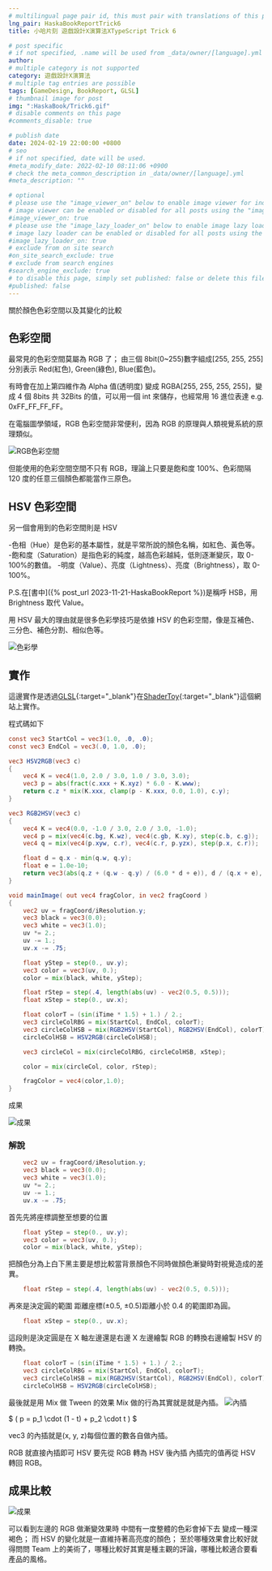 ```yaml
---
# multilingual page pair id, this must pair with translations of this page. (This name must be unique)
lng_pair: HaskaBookReportTrick6
title: 小哈片刻 遊戲設計X演算法XTypeScript Trick 6

# post specific
# if not specified, .name will be used from _data/owner/[language].yml
author:
# multiple category is not supported
category: 遊戲設計X演算法
# multiple tag entries are possible
tags: [GameDesign, BookReport, GLSL]
# thumbnail image for post
img: ":HaskaBook/Trick6.gif"
# disable comments on this page
#comments_disable: true

# publish date
date: 2024-02-19 22:00:00 +0800
# seo
# if not specified, date will be used.
#meta_modify_date: 2022-02-10 08:11:06 +0900
# check the meta_common_description in _data/owner/[language].yml
#meta_description: ""

# optional
# please use the "image_viewer_on" below to enable image viewer for individual pages or posts (_posts/ or [language]/_posts folders).
# image viewer can be enabled or disabled for all posts using the "image_viewer_posts: true" setting in _data/conf/main.yml.
#image_viewer_on: true
# please use the "image_lazy_loader_on" below to enable image lazy loader for individual pages or posts (_posts/ or [language]/_posts folders).
# image lazy loader can be enabled or disabled for all posts using the "image_lazy_loader_posts: true" setting in _data/conf/main.yml.
#image_lazy_loader_on: true
# exclude from on site search
#on_site_search_exclude: true
# exclude from search engines
#search_engine_exclude: true
# to disable this page, simply set published: false or delete this file
#published: false
---
```


<!-- outline-start -->

關於顏色色彩空間以及其變化的比較

<!-- outline-end -->

## 色彩空間

最常見的色彩空間莫屬為 RGB 了；
由三個 8bit(0~255)數字組成[255, 255, 255] 分別表示 Red(紅色), Green(綠色), Blue(藍色)。

有時會在加上第四維作為 Alpha 值(透明度) 變成 RGBA[255, 255, 255, 255]，變成 4 個 8bits 共 32Bits 的值，可以用一個 int 來儲存，也經常用 16 進位表達 e.g. 0xFF_FF_FF_FF。

在電腦圖學領域，RGB 色彩空間非常便利，因為 RGB 的原理與人類視覺系統的原理類似。

![RGB色彩空間](:HaskaBook/RGBSpace.png)

但能使用的色彩空間空間不只有 RGB，理論上只要是飽和度 100%、色彩間隔 120 度的任意三個顏色都能當作三原色。

## HSV 色彩空間

另一個會用到的色彩空間則是 HSV

-色相（Hue）是色彩的基本屬性，就是平常所說的顏色名稱，如紅色、黃色等。 -飽和度（Saturation）是指色彩的純度，越高色彩越純，低則逐漸變灰，取 0-100%的數值。 -明度（Value）、亮度（Lightness）、亮度（Brightness），取 0-100%。

P.S.在[書中]({% post_url 2023-11-21-HaskaBookReport %})是稱呼 HSB，用 Brightness 取代 Value。

用 HSV 最大的理由就是很多色彩學技巧是依據 HSV 的色彩空間，像是互補色、三分色、補色分割、相似色等。

![色彩學](:HaskaBook/HSBDergree.png)

## 實作

這邊實作是透過[GLSL](https://zh.wikipedia.org/zh-tw/GLSL){:target="\_blank"}在[ShaderToy](https://www.shadertoy.com/view/lXB3WR){:target="\_blank"}這個網站上實作。

程式碼如下

```GLSL
const vec3 StartCol = vec3(1.0, .0, .0);
const vec3 EndCol = vec3(.0, 1.0, .0);

vec3 HSV2RGB(vec3 c)
{
    vec4 K = vec4(1.0, 2.0 / 3.0, 1.0 / 3.0, 3.0);
    vec3 p = abs(fract(c.xxx + K.xyz) * 6.0 - K.www);
    return c.z * mix(K.xxx, clamp(p - K.xxx, 0.0, 1.0), c.y);
}

vec3 RGB2HSV(vec3 c)
{
    vec4 K = vec4(0.0, -1.0 / 3.0, 2.0 / 3.0, -1.0);
    vec4 p = mix(vec4(c.bg, K.wz), vec4(c.gb, K.xy), step(c.b, c.g));
    vec4 q = mix(vec4(p.xyw, c.r), vec4(c.r, p.yzx), step(p.x, c.r));

    float d = q.x - min(q.w, q.y);
    float e = 1.0e-10;
    return vec3(abs(q.z + (q.w - q.y) / (6.0 * d + e)), d / (q.x + e), q.x);
}

void mainImage( out vec4 fragColor, in vec2 fragCoord )
{
    vec2 uv = fragCoord/iResolution.y;
    vec3 black = vec3(0.0);
    vec3 white = vec3(1.0);
    uv *= 2.;
    uv -= 1.;
    uv.x -= .75;

    float yStep = step(0., uv.y);
    vec3 color = vec3(uv, 0.);
    color = mix(black, white, yStep);

    float rStep = step(.4, length(abs(uv) - vec2(0.5, 0.5)));
    float xStep = step(0., uv.x);

    float colorT = (sin(iTime * 1.5) + 1.) / 2.;
    vec3 circleColRBG = mix(StartCol, EndCol, colorT);
    vec3 circleColHSB = mix(RGB2HSV(StartCol), RGB2HSV(EndCol), colorT);
    circleColHSB = HSV2RGB(circleColHSB);

    vec3 circleCol = mix(circleColRBG, circleColHSB, xStep);

    color = mix(circleCol, color, rStep);

    fragColor = vec4(color,1.0);
}
```

成果

![成果](:HaskaBook/Trick6.gif)

### 解說

```GLSL
    vec2 uv = fragCoord/iResolution.y;
    vec3 black = vec3(0.0);
    vec3 white = vec3(1.0);
    uv *= 2.;
    uv -= 1.;
    uv.x -= .75;
```

首先先將座標調整至想要的位置

```GLSL
    float yStep = step(0., uv.y);
    vec3 color = vec3(uv, 0.);
    color = mix(black, white, yStep);
```

把顏色分為上白下黑主要是想比較當背景顏色不同時做顏色漸變時對視覺造成的差異。

```GLSL
    float rStep = step(.4, length(abs(uv) - vec2(0.5, 0.5)));
```

再來是決定圓的範圍 距離座標(±0.5, ±0.5)距離小於 0.4 的範圍即為圓。

```GLSL
    float xStep = step(0., uv.x);
```

這段則是決定圓是在 X 軸左邊還是右邊 X 左邊繪製 RGB 的轉換右邊繪製 HSV 的轉換。

```GLSL
    float colorT = (sin(iTime * 1.5) + 1.) / 2.;
    vec3 circleColRBG = mix(StartCol, EndCol, colorT);
    vec3 circleColHSB = mix(RGB2HSV(StartCol), RGB2HSV(EndCol), colorT);
    circleColHSB = HSV2RGB(circleColHSB);
```

最後就是用 Mix 做 Tween 的效果 Mix 做的行為其實就是就是內插。
![內插](:HaskaBook/1D_linear_interpolation.jpg)

$ \( p = p_1 \cdot (1 - t) + p_2 \cdot t \) $

vec3 的內插就是(x, y, z)每個位置的數各自做內插。

RGB 就直接內插即可 HSV 要先從 RGB 轉為 HSV 後內插 內插完的值再從 HSV 轉回 RGB。

## 成果比較

![成果](:HaskaBook/Trick6.gif)

可以看到左邊的 RGB 做漸變效果時 中間有一度整體的色彩會掉下去 變成一種深褐色；
而 HSV 的變化就是一直維持著高亮度的顏色；
至於哪種效果會比較好就得問問 Team 上的美術了，哪種比較好其實是種主觀的評論，哪種比較適合要看產品的風格。
